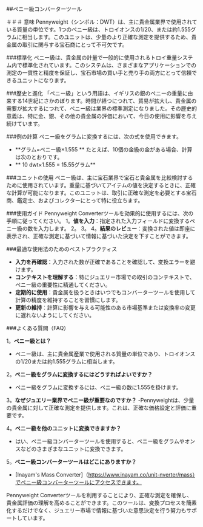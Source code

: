 ##ペニー級コンバーターツール

＃＃＃ 意味
Pennyweight（シンボル：DWT）は、主に貴金属業界で使用されている質量の単位です。1つのペニー級は、トロイオンスの1/20、または約1.555グラムに相当します。このユニットは、少量のより正確な測定を提供するため、貴金属の取引に関与する宝石商にとって不可欠です。

###標準化
ペニー級は、貴金属の計量で一般的に使用されるトロイ重量システム内で標準化されています。このシステムは、さまざまなアプリケーションでの測定の一貫性と精度を保証し、宝石市場の買い手と売り手の両方にとって信頼できるユニットになります。

###歴史と進化
「ペニー級」という用語は、イギリスの銀のペニーの重量に由来する14世紀にさかのぼります。時間が経つにつれて、貿易が拡大し、貴金属の需要が拡大するにつれて、ペニー級は業界の標準測定になりました。その歴史的意義は、特に金、銀、その他の貴金属の評価において、今日の使用に影響を与え続けています。

###例の計算
ペニー級をグラムに変換するには、次の式を使用できます。
-  **グラム=ペニー級×1.555 **
たとえば、10個の金級の金がある場合、計算は次のとおりです。
-  ** 10 dwt×1.555 = 15.55グラム**

###ユニットの使用
ペニー級は、主に宝石業界で宝石と貴金属を比較検討するために使用されています。重量に基づいてアイテムの値を決定するときに、正確な計算が可能になります。このユニットは、取引に正確な測定を必要とする宝石商、鑑定士、およびコレクターにとって特に役立ちます。

###使用ガイド
Pennyweight Converterツールを効果的に使用するには、次の手順に従ってください。
1。**値を入力**：指定された入力フィールドに変換するペニー級の数を入力します。
2。
3。
4。**結果のレビュー**：変換された値は即座に表示され、正確な測定に基づいて情報に基づいた決定を下すことができます。

###最適な使用法のためのベストプラクティス
-  **入力を再確認**：入力された数が正確であることを確認して、変換エラーを避けます。
-  **コンテキストを理解する**：特にジュエリー市場での取引のコンテキストで、ペニー級の重要性に精通してください。
-  **定期的に使用**：貴金属を扱うときはいつでもコンバーターツールを使用して計算の精度を維持することを習慣にします。
-  **更新の維持**：計算に影響を与える可能性のある市場基準または変換率の変更に遅れないようにしてください。

###よくある質問（FAQ）

1。**ペニー級とは？**
- ペニー級は、主に貴金属産業で使用される質量の単位であり、トロイオンスの1/20または約1.555グラムに相当します。

2。**ペニー級をグラムに変換するにはどうすればよいですか？**
- ペニー級をグラムに変換するには、ペニー級の数に1.555を掛けます。

3。**なぜジュエリー業界でペニー級が重要なのですか？**
-Pennyweightは、少量の貴金属に対して正確な測定を提供します。これは、正確な価格設定と評価に重要です。

4。**ペニー級を他のユニットに変換できますか？**
- はい、ペニー級コンバーターツールを使用すると、ペニー級をグラムやオンスなどのさまざまなユニットに変換できます。

5。**ペニー級コンバーターツールはどこにありますか？**
-  [Inayam's Mass Converter]（https://www.inayam.co/unit-nverter/mass）でペニー級コンバーターツールにアクセスできます。

Pennyweight Converterツールを利用することにより、正確な測定を確保し、貴金属評価の理解を高めることができます。このツールは、変換プロセスを簡素化するだけでなく、ジュエリー市場で情報に基づいた意思決定を行う努力もサポートしています。